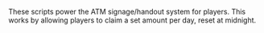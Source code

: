These scripts power the ATM signage/handout system for players. This works by allowing players to claim a set amount per day, reset at midnight.